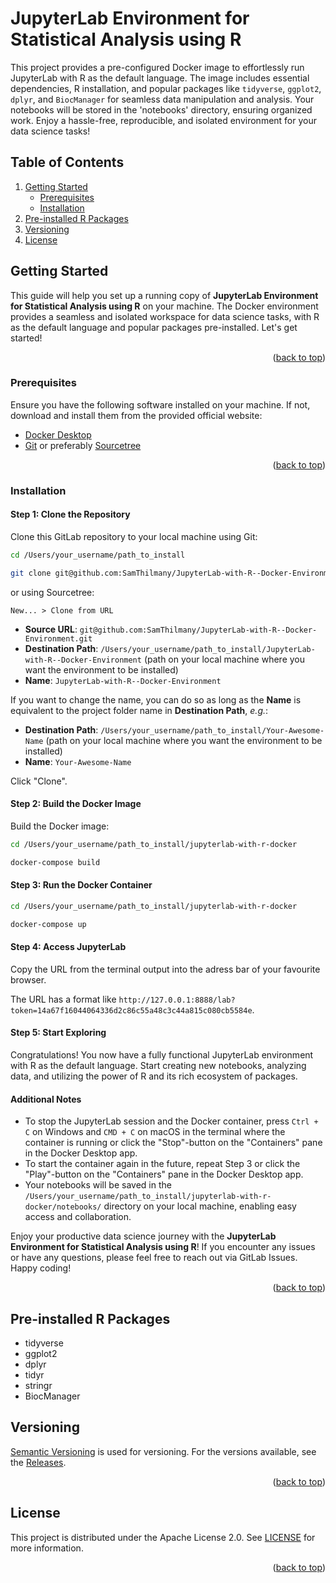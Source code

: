 <a name="readme-top"></a>

# JupyterLab Environment for Statistical Analysis using R

This project provides a pre-configured Docker image to effortlessly run JupyterLab with R as the default language. The image includes essential dependencies, R installation, and popular packages like `tidyverse`, `ggplot2`, `dplyr`, and `BiocManager` for seamless data manipulation and analysis. Your notebooks will be stored in the 'notebooks' directory, ensuring organized work. Enjoy a hassle-free, reproducible, and isolated environment for your data science tasks!

## Table of Contents
<ol>
  <li>
    <a href="#getting-started">Getting Started</a>
    <ul>
      <li><a href="#prerequisites">Prerequisites</a></li>
      <li><a href="#installation">Installation</a></li>
    </ul>
  </li>
  <li><a href="#pre-installed-r-packages">Pre-installed R Packages</a></li>
  <li><a href="#versioning">Versioning</a></li>
  <li><a href="#license">License</a></li>
</ol>

## Getting Started

This guide will help you set up a running copy of **JupyterLab Environment for Statistical Analysis using R** on your machine. The Docker environment provides a seamless and isolated workspace for data science tasks, with R as the default language and popular packages pre-installed. Let's get started!

<p align="right">(<a href="#readme-top">back to top</a>)</p>

### Prerequisites

Ensure you have the following software installed on your machine. If not, download and install them from the provided official website:
- [Docker Desktop](https://www.docker.com/products/docker-desktop/)
- [Git](https://git-scm.com) or preferably [Sourcetree](https://www.sourcetreeapp.com)

<p align="right">(<a href="#readme-top">back to top</a>)</p>

### Installation

#### Step 1: Clone the Repository

Clone this GitLab repository to your local machine using Git:

```bash
cd /Users/your_username/path_to_install

git clone git@github.com:SamThilmany/JupyterLab-with-R--Docker-Environment.git
```

or using Sourcetree:

    New... > Clone from URL

- **Source URL**: `git@github.com:SamThilmany/JupyterLab-with-R--Docker-Environment.git`
- **Destination Path**: `/Users/your_username/path_to_install/JupyterLab-with-R--Docker-Environment` (path on your local machine where you want the environment to be installed)
- **Name**: `JupyterLab-with-R--Docker-Environment`

If you want to change the name, you can do so as long as the **Name** is equivalent to the project folder name in **Destination Path**, *e.g.*:

- **Destination Path**: `/Users/your_username/path_to_install/Your-Awesome-Name` (path on your local machine where you want the environment to be installed)
- **Name**: `Your-Awesome-Name`

Click "Clone".

#### Step 2: Build the Docker Image

Build the Docker image:

```bash
cd /Users/your_username/path_to_install/jupyterlab-with-r-docker

docker-compose build
```

#### Step 3: Run the Docker Container

```bash
cd /Users/your_username/path_to_install/jupyterlab-with-r-docker

docker-compose up
```

#### Step 4: Access JupyterLab
Copy the URL from the terminal output into the adress bar of your favourite browser.

The URL has a format like `http://127.0.0.1:8888/lab?token=14a67f16044064336d2c86c55a48c3c44a815c080cb5584e`.

#### Step 5: Start Exploring
Congratulations! You now have a fully functional JupyterLab environment with R as the default language. Start creating new notebooks, analyzing data, and utilizing the power of R and its rich ecosystem of packages.

#### Additional Notes
- To stop the JupyterLab session and the Docker container, press `Ctrl + C` on Windows and `CMD + C` on macOS in the terminal where the container is running or click the "Stop"-button on the "Containers" pane in the Docker Desktop app.
- To start the container again in the future, repeat Step 3 or click the "Play"-button on the "Containers" pane in the Docker Desktop app.
- Your notebooks will be saved in the `/Users/your_username/path_to_install/jupyterlab-with-r-docker/notebooks/` directory on your local machine, enabling easy access and collaboration.

Enjoy your productive data science journey with the **JupyterLab Environment for Statistical Analysis using R**! If you encounter any issues or have any questions, please feel free to reach out via GitLab Issues. Happy coding!

<p align="right">(<a href="#readme-top">back to top</a>)</p>

## Pre-installed R Packages

- tidyverse
- ggplot2
- dplyr
- tidyr
- stringr
- BiocManager

## Versioning

[Semantic Versioning](http://semver.org/) is used for versioning. For the versions
available, see the [Releases](https://github.com/SamThilmany/JupyterLab-with-R--Docker-Environment/releases).

<p align="right">(<a href="#readme-top">back to top</a>)</p>

## License

This project is distributed under the Apache License 2.0. See [LICENSE](/LICENSE) for more information.

<p align="right">(<a href="#readme-top">back to top</a>)</p>